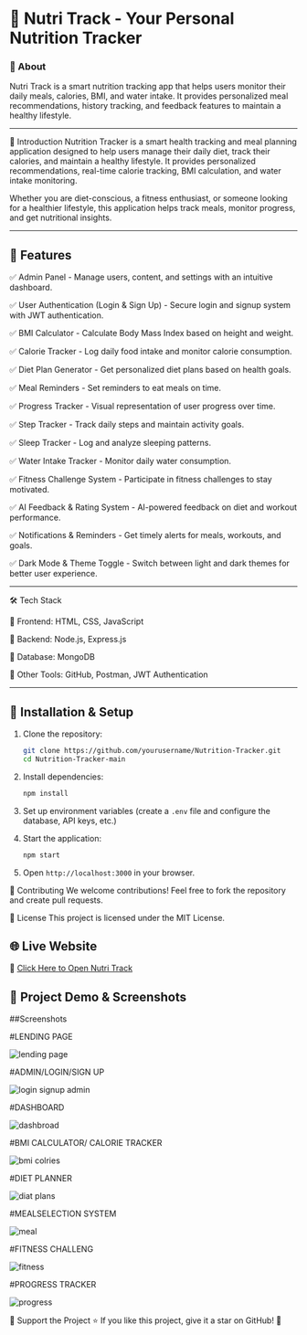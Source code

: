 # 🍏 Nutri Track - Your Personal Nutrition Tracker  


### 📌 About  
Nutri Track is a smart nutrition tracking app that helps users monitor their daily meals, calories, BMI, and water intake. It provides personalized meal recommendations, history tracking, and feedback features to maintain a healthy lifestyle.  

---


📖 Introduction
Nutrition Tracker is a smart health tracking and meal planning application designed to help users manage their daily diet, track their calories, and maintain a healthy lifestyle. It provides personalized recommendations, real-time calorie tracking, BMI calculation, and water intake monitoring.

Whether you are diet-conscious, a fitness enthusiast, or someone looking for a healthier lifestyle, this application helps track meals, monitor progress, and get nutritional insights.


---


## 📌 Features  

✅ Admin Panel - Manage users, content, and settings with an intuitive dashboard.

✅ User Authentication (Login & Sign Up) - Secure login and signup system with JWT authentication.

✅ BMI Calculator - Calculate Body Mass Index based on height and weight.

✅ Calorie Tracker - Log daily food intake and monitor calorie consumption.

✅ Diet Plan Generator - Get personalized diet plans based on health goals.

✅ Meal Reminders - Set reminders to eat meals on time.

✅ Progress Tracker - Visual representation of user progress over time.

✅ Step Tracker - Track daily steps and maintain activity goals.

✅ Sleep Tracker - Log and analyze sleeping patterns.

✅ Water Intake Tracker - Monitor daily water consumption.

✅ Fitness Challenge System - Participate in fitness challenges to stay motivated.

✅ AI Feedback & Rating System - AI-powered feedback on diet and workout performance.

✅ Notifications & Reminders - Get timely alerts for meals, workouts, and goals.

✅ Dark Mode & Theme Toggle - Switch between light and dark themes for better user experience.


---


🛠 Tech Stack

🔹 Frontend: HTML, CSS, JavaScript

🔹 Backend: Node.js, Express.js

🔹 Database: MongoDB


🔹 Other Tools: GitHub, Postman, JWT Authentication


---


## 📜 Installation & Setup
1. Clone the repository:
   ```sh
   git clone https://github.com/yourusername/Nutrition-Tracker.git
   cd Nutrition-Tracker-main
   ```
2. Install dependencies:
   ```sh
   npm install
   ```
3. Set up environment variables (create a `.env` file and configure the database, API keys, etc.)
   
4. Start the application:
   ```sh
   npm start
   ```
5. Open `http://localhost:3000` in your browser.






📢 Contributing
   We welcome contributions! Feel free to fork the repository and create pull requests.

   


📄 License
  This project is licensed under the MIT License.
  



## 🌐 Live Website  
🔗 [Click Here to Open Nutri Track]( https://jinalmore019.github.io/Nutrition-Tracker/)



## 🎥 Project Demo & Screenshots




##Screenshots

#LENDING PAGE

![lending page](https://github.com/user-attachments/assets/a93d7f1e-ae13-459b-845c-bbaf15d3b6ad)

#ADMIN/LOGIN/SIGN UP

![login signup admin](https://github.com/user-attachments/assets/88cb20c4-049c-43b1-b92d-27d6432a933c)

#DASHBOARD

![dashbroad](https://github.com/user-attachments/assets/fff83bf7-9822-4a8c-a967-0c0e5dcfc74a)

#BMI CALCULATOR/ CALORIE TRACKER

![bmi colries](https://github.com/user-attachments/assets/b5d0a41b-dcbd-43c2-87b2-2008c9aa2756)

#DIET PLANNER

![diat plans](https://github.com/user-attachments/assets/f031f032-4ed7-4d0d-8347-13290bc0061b)

#MEALSELECTION SYSTEM

![meal](https://github.com/user-attachments/assets/47e8d63d-fbe1-450f-a7db-3d69615bab35)

#FITNESS CHALLENG

![fitness](https://github.com/user-attachments/assets/07b12335-bdf6-4c28-8929-d01289ccbd70)

#PROGRESS TRACKER

![progress](https://github.com/user-attachments/assets/12dd0fe8-048e-4778-97a2-23926c09b3b6)








🌟 Support the Project
⭐ If you like this project, give it a star on GitHub! 🚀



